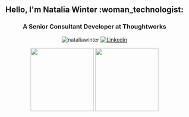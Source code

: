 <h2 align="center">Hello, I'm Natalia Winter :woman_technologist:</h1>

<h3 align="center">A Senior Consultant Developer at Thoughtworks</h3>

<p align="center">
  <img src="https://komarev.com/ghpvc/?username=nataliawinter&color=green" alt="nataliawinter" />
  <a href="https://www.linkedin.com/in/nataliajohannwinter/">
    <img src="https://img.shields.io/badge/-Linkedin-0077B5?style=flat-square&logo=Linkedin&logoColor=white" alt="Linkedin" />
  </a>
</p>

<div align="center">
  <img height="170em" src="https://github-readme-stats.vercel.app/api/top-langs/?username=nataliawinter&layout=compact&langs_count=16&count_private=true&theme=dracula" />
  <img height="170em" src="https://github-readme-stats.vercel.app/api?username=nataliawinter&show_icons=true&count_private=true&theme=dracula&include_all_commits=true" />
</div>

